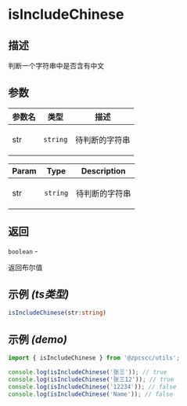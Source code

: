 # isIncludeChinese

## 描述

<p>判断一个字符串中是否含有中文</p>

## 参数

| 参数名 | 类型                | 描述                  |
| ------ | ------------------- | --------------------- |
| str    | <code>string</code> | <p>待判断的字符串</p> |

| Param | Type                | Description           |
| ----- | ------------------- | --------------------- |
| str   | <code>string</code> | <p>待判断的字符串</p> |

## 返回

<code>boolean</code> - <p>返回布尔值</p>

## 示例 _(ts类型)_

```typescript
isIncludeChinese(str:string)
```

## 示例 _(demo)_

```typescript
import { isIncludeChinese } from '@zpcscc/utils';

console.log(isIncludeChinese('张三')); // true
console.log(isIncludeChinese('张三12')); // true
console.log(isIncludeChinese('12234')); // false
console.log(isIncludeChinese('Name')); // false
```
